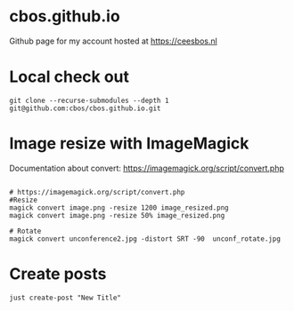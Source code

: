 # cbos.github.io
Github page for my account hosted at https://ceesbos.nl

# Local check out

```shell
git clone --recurse-submodules --depth 1 git@github.com:cbos/cbos.github.io.git
```

# Image resize with ImageMagick

Documentation about convert: https://imagemagick.org/script/convert.php

```shell

# https://imagemagick.org/script/convert.php
#Resize
magick convert image.png -resize 1200 image_resized.png
magick convert image.png -resize 50% image_resized.png

# Rotate
magick convert unconference2.jpg -distort SRT -90  unconf_rotate.jpg
```


# Create posts

```shell
just create-post "New Title"
```